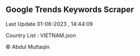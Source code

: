 

## Google Trends Keywords Scraper 
 
Last Update 01-06-2023 , 14:44:09

Country List :
VIETNAM.json



© Abdul Muttaqin 
